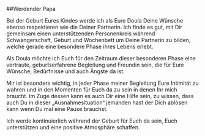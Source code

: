 ##Werdender Papa

Bei der Geburt Eures Kindes werde ich als Eure Doula Deine Wünsche ebenso respektieren wie die Deiner Partnerin. Ich finde es gut, mit Dir gemeinsam einen unterstützenden Personenkreis während Schwangerschaft, Geburt und Wochenbett um Deine Partnerin zu bilden, welche gerade eine besondere Phase ihres Lebens erlebt.

Als Doula möchte ich Euch für den Zeitraum dieser besonderen Phase eine vertraute, geburtserfahrene Begleitung und Freundin sein, die für Eure Wünsche, Bedürfnisse und auch Ängste da ist.

Mir ist besonders wichtig, in jeder Phase meiner Begleitung Eure Intimität zu wahren und in den Momenten für Euch da zu sein in denen Ihr mich braucht. Im Zuge dessen kann es auch Dir eine Hilfe sein, zu wissen, dass auch Du in dieser „Ausnahmesituation“  jemanden hast der Dich ablösen kann wenn Du mal eine Pause brauchst.

Ich werde kontinuierlich während der Geburt für Euch da sein, Euch unterstützen und eine positive Atmosphäre schaffen.
